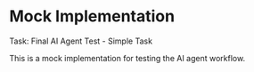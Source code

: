 # Mock Implementation

Task: Final AI Agent Test - Simple Task

This is a mock implementation for testing the AI agent workflow.
